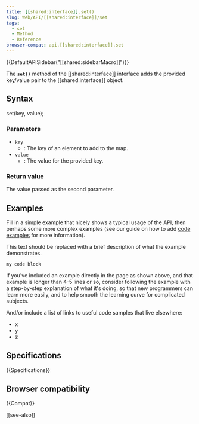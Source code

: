 ```yaml
---
title: [[shared:interface]].set()
slug: Web/API/[[shared:interface]]/set
tags:
  - set
  - Method
  - Reference
browser-compat: api.[[shared:interface]].set
---
```

{{DefaultAPISidebar("[[shared:sidebarMacro]]")}}

The **`set()`** method of the [[shared:interface]] interface adds the provided key/value pair to the [[shared:interface]] object.

## Syntax

set(key, value);

### Parameters

- `key`
  - : The key of an element to add to the map.
- `value`
  - : The value for the provided key.

### Return value

The value passed as the second parameter.

## Examples

Fill in a simple example that nicely shows a typical usage of the API, then perhaps some more complex examples (see our guide on how to add [code examples](/en-US/docs/MDN/Contribute/Structures/Code_examples) for more information).

This text should be replaced with a brief description of what the example demonstrates.

```js
my code block
```

If you've included an example directly in the page as shown above, and that example is longer than 4-5 lines or so, consider following the example with a step-by-step explanation of what it's doing, so that new programmers can learn more easily, and to help smooth the learning curve for complicated subjects.

And/or include a list of links to useful code samples that live elsewhere:

*   x
*   y
*   z

## Specifications

{{Specifications}}

## Browser compatibility

{{Compat}}

[[see-also]]